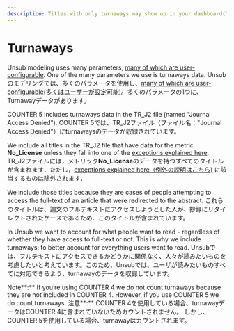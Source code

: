```yaml
---
description: Titles with only turnaways may show up in your dashboard(Turnawayのみを含むタイトルがダッシュボードに表示される場合)
---
```


# Turnaways

Unsub modeling uses many parameters, [many of which are user-configurable](scenarios/scenario-parameters.md). One of the many parameters we use is turnaways data.
Unsubのモデリングでは、多くのパラメータを使用し、[many of which are user-configurable(多くはユーザーが設定可能)](scenarios/scenario-parameters.md)。多くのパラメータの1つに、Turnawayデータがあります。

COUNTER 5 includes turnaways data in the TR\_J2 file (named "Journal Access Denied").
COUNTER 5では、TR_J2ファイル（ファイル名："Journal Access Denied"）にturnawaysのデータが収録されています。

We include all titles in the TR\_J2 file that have data for the metric **No\_License** unless they fall into one of the [exceptions explained here](../troubleshooting/why-dont-i-see-a-certain-title-in-my-dashboard.md).
TR_J2ファイルには，メトリック**No\_License**のデータを持つすべてのタイトルが含まれます．ただし，[exceptions explained here（例外の説明はこちら)](../troubleshooting/why-dont-i-see-a-certain-title-in-my-dashboard.md) に該当するものは除外されます．

We include those titles because they are cases of people attempting to access the full-text of an article that were redirected to the abstract.
これらのタイトルは、論文のフルテキストにアクセスしようとした人が、抄録にリダイレクトされたケースであるため、このタイトルが含まれています。

In Unsub we want to account for what people want to read - regardless of whether they have access to full-text or not. This is why we include turnaways: to better account for everything users want to read.
Unsubでは、フルテキストにアクセスできるかどうかに関係なく、人々が読みたいものを考慮したいと考えています。このため、Unsubでは、ユーザが読みたいものすべてに対応できるよう、turnawayのデータを収録しています。

Note**:** If you’re using COUNTER 4 we do not count turnaways because they are not included in COUNTER 4. However, if you use COUNTER 5 we do count turnaways.
注意**:** COUNTER 4を使用している場合、turnawayデータはCOUNTER 4に含まれていないためカウントされません。 しかし、COUNTER 5を使用している場合、turnawayはカウントされます。
